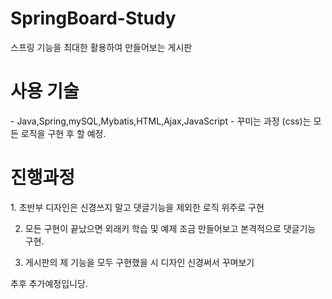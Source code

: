# SpringBoard-Study
스프링 기능을 최대한 활용하여 만들어보는 게시판

<h1>사용 기술</h1>
- Java,Spring,mySQL,Mybatis,HTML,Ajax,JavaScript
- 꾸미는 과정 (css)는 모든 로직을 구현 후 할 예정.

<h1>진행과정</h1>
  1. 초반부 디자인은 신경쓰지 말고 댓글기능을 제외한 로직 위주로 구현
  
  2. 모든 구현이 끝났으면 외래키 학습 및 예제 조금 만들어보고 본격적으로 댓글기능 구현.
  
  3. 게시판의 제 기능을 모두 구현했을 시 디자인 신경써서 꾸며보기


추후 추가예정입니당.
